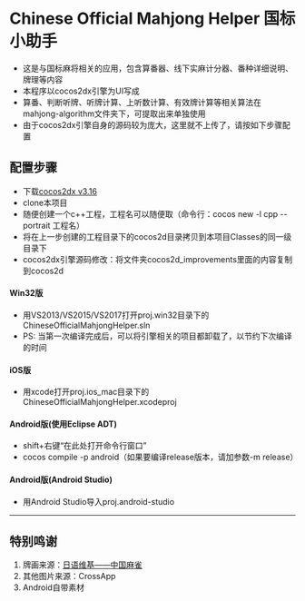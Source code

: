 Chinese Official Mahjong Helper 国标小助手
=========
- 这是与国标麻将相关的应用，包含算番器、线下实麻计分器、番种详细说明、牌理等内容
- 本程序以cocos2dx引擎为UI写成
- 算番、判断听牌、听牌计算、上听数计算、有效牌计算等相关算法在mahjong-algorithm文件夹下，可提取出来单独使用
- 由于cocos2dx引擎自身的源码较为庞大，这里就不上传了，请按如下步骤配置

## 配置步骤

- 下载[cocos2dx v3.16](http://www.cocos2d-x.org/download)
- clone本项目
- 随便创建一个c++工程，工程名可以随便取（命令行：cocos new -l cpp --portrait 工程名）
- 将在上一步创建的工程目录下的cocos2d目录拷贝到本项目Classes的同一级目录下
- cocos2dx引擎源码修改：将文件夹cocos2d_improvements里面的内容复制到cocos2d

#### Win32版
- 用VS2013/VS2015/VS2017打开proj.win32目录下的ChineseOfficialMahjongHelper.sln
- PS: 当第一次编译完成后，可以将引擎相关的项目都卸载了，以节约下次编译的时间

#### iOS版
- 用xcode打开proj.ios_mac目录下的ChineseOfficialMahjongHelper.xcodeproj

#### Android版(使用Eclipse ADT)
- shift+右键“在此处打开命令行窗口”
- cocos compile -p android（如果要编译release版本，请加参数-m release）

#### Android版(Android Studio)
- 用Android Studio导入proj.android-studio

---

## 特别鸣谢
1. 牌画来源：[日语维基——中国麻雀](https://ja.wikipedia.org/wiki/%E4%B8%AD%E5%9B%BD%E9%BA%BB%E9%9B%80)
2. 其他图片来源：CrossApp
3. Android自带素材
